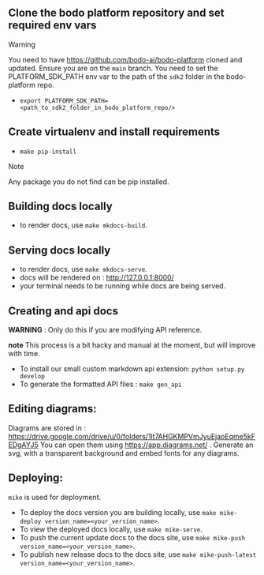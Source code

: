## Clone the bodo platform repository and set required env vars

> [!WARNING]
> You need to have https://github.com/bodo-ai/bodo-platform cloned and updated. Ensure you are on the `main` branch.
> You need to set the PLATFORM_SDK_PATH env var to the path of the `sdk2` folder in the bodo-platform repo.

- `export PLATFORM_SDK_PATH=<path_to_sdk2_folder_in_bodo_platform_repo/>`

## Create virtualenv and install requirements
- `make pip-install`

> [!NOTE]
> Any package you do not find can be pip installed.


## Building docs locally 
- to render docs, use `make mkdocs-build`. 


## Serving docs locally 
- to render docs, use `make mkdocs-serve`. 
- docs will be rendered on : http://127.0.0.1:8000/ 
- your terminal needs to be running while docs are being served. 

## Creating and api docs 

**WARNING** : Only do this if you are modifying API reference.

**note** This process is a bit hacky and manual at the moment, but will improve with time. 

- To install our small custom markdown api extension: `python setup.py develop`
- To generate the formatted API files : `make gen_api`
 
## Editing diagrams: 

Diagrams are stored in : https://drive.google.com/drive/u/0/folders/1lt7AHGKMPVmJyuEjaoEqme5kFEDgAYJ5 
You can open them using https://app.diagrams.net/ . 
Generate an svg, with a transparent background and embed fonts for any diagrams. 


## Deploying:

`mike` is used for deployment. 
- To deploy the docs version you are building locally, use `make mike-deploy version_name=<your_version_name>`.
- To view the deployed docs locally, use `make mike-serve`.
- To push the current update docs to the docs site, use `make mike-push version_name=<your_version_name>`.
- To publish new release docs to the docs site, use `make mike-push-latest version_name=<your_version_name>`.
